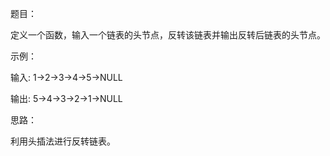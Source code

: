题目：

定义一个函数，输入一个链表的头节点，反转该链表并输出反转后链表的头节点。

示例：

输入: 1->2->3->4->5->NULL

输出: 5->4->3->2->1->NULL

思路：

利用头插法进行反转链表。
